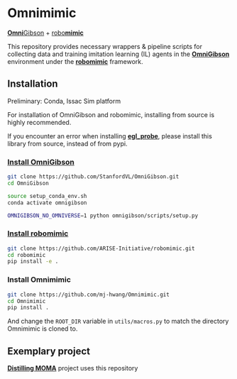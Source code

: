 # Omnimimic
[**Omni**Gibson](https://behavior.stanford.edu/omnigibson/) + [robo**mimic**](https://robomimic.github.io/)

This repository provides necessary wrappers & pipeline scripts for collecting data and training imitation learning (IL) agents in the [**OmniGibson**](https://behavior.stanford.edu/omnigibson/) environment under the [**robomimic**](https://robomimic.github.io/) framework. 

## Installation
Preliminary: Conda, Issac Sim platform

For installation of OmniGibson and robomimic, installing from source is highly recommended.

If you encounter an error when installing [**egl_probe**](https://github.com/StanfordVL/egl_probe), please install this library from source, instead of from pypi.

### [Install **OmniGibson**](https://behavior.stanford.edu/omnigibson/getting_started/installation.html#setup)

```bash
git clone https://github.com/StanfordVL/OmniGibson.git
cd OmniGibson

source setup_conda_env.sh
conda activate omnigibson

OMNIGIBSON_NO_OMNIVERSE=1 python omnigibson/scripts/setup.py
```

### [Install **robomimic**](https://robomimic.github.io/docs/introduction/installation.html)

```bash
git clone https://github.com/ARISE-Initiative/robomimic.git
cd robomimic
pip install -e .
```

### Install Omnimimic
```bash
git clone https://github.com/mj-hwang/Omnimimic.git
cd Omnimimic
pip install .
```
And change the `ROOT_DIR` variable in `utils/macros.py` to match the directory Omnimimic is cloned to.

## Exemplary project
[**Distilling MOMA**](https://github.com/mj-hwang/distilling-moma/tree/main) project uses this repository